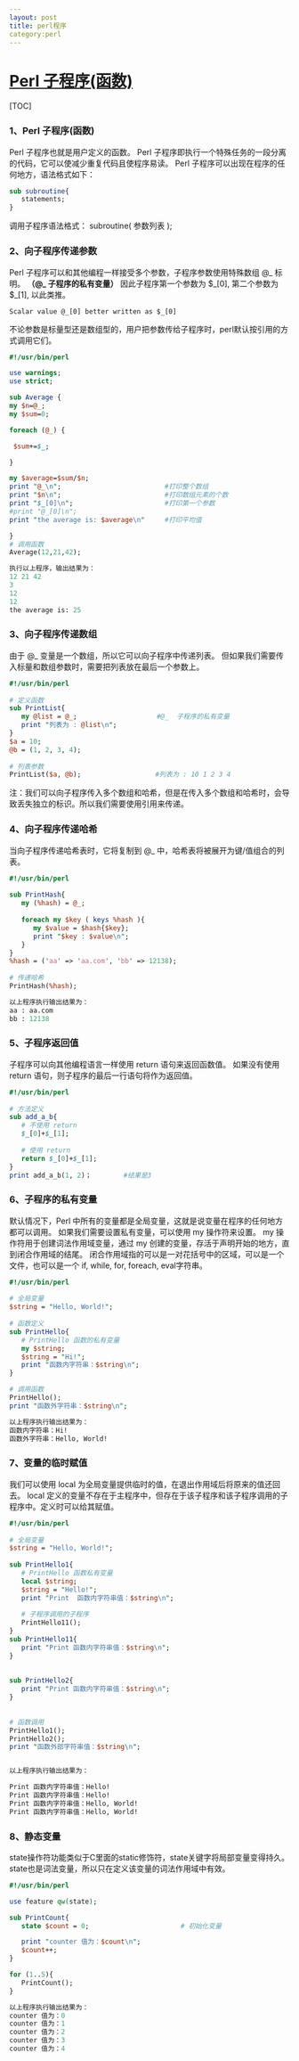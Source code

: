 ```yaml
---
layout: post
title: perl程序
category:perl
---
```


# [Perl 子程序(函数)](https://www.cnblogs.com/sunziying/p/9569533.html)	 

[TOC]



### 1、Perl 子程序(函数) ###
Perl 子程序也就是用户定义的函数。
Perl 子程序即执行一个特殊任务的一段分离的代码，它可以使减少重复代码且使程序易读。
Perl 子程序可以出现在程序的任何地方，语法格式如下：

~~~perl
sub subroutine{
   statements;
}
~~~

调用子程序语法格式：
subroutine( 参数列表 );


### 2、向子程序传递参数 ###
Perl 子程序可以和其他编程一样接受多个参数，子程序参数使用特殊数组 @_ 标明。  **（@_ 子程序的私有变量）**
因此子程序第一个参数为 $\_[0], 第二个参数为 $_[1], 以此类推。

~~~shell
Scalar value @_[0] better written as $_[0]
~~~

不论参数是标量型还是数组型的，用户把参数传给子程序时，perl默认按引用的方式调用它们。

~~~perl
#!/usr/bin/perl

use warnings;
use strict;

sub Average {
my $n=@_;
my $sum=0;

foreach (@_) {

 $sum+=$_;

}

my $average=$sum/$n;
print "@_\n";                          #打印整个数组
print "$n\n";                          #打印数组元素的个数
print "$_[0]\n";                       #打印第一个参数
#print "@_[0]\n";  
print "the average is: $average\n"     #打印平均值

}
# 调用函数
Average(12,21,42);

执行以上程序，输出结果为：
12 21 42
3
12
12
the average is: 25

~~~

### 3、向子程序传递数组 ###

由于 @_ 变量是一个数组，所以它可以向子程序中传递列表。
但如果我们需要传入标量和数组参数时，需要把列表放在最后一个参数上。

```perl
#!/usr/bin/perl
 
# 定义函数
sub PrintList{
   my @list = @_;                    #@_  子程序的私有变量
   print "列表为 : @list\n";
}
$a = 10;
@b = (1, 2, 3, 4);
 
# 列表参数
PrintList($a, @b); 　　　　　　　　　　 #列表为 : 10 1 2 3 4
```

注：我们可以向子程序传入多个数组和哈希，但是在传入多个数组和哈希时，会导致丢失独立的标识。所以我们需要使用引用来传递。

### 4、向子程序传递哈希 ###

当向子程序传递哈希表时，它将复制到 @_ 中，哈希表将被展开为键/值组合的列表。

```perl
#!/usr/bin/perl
 
sub PrintHash{
   my (%hash) = @_;
 
   foreach my $key ( keys %hash ){
      my $value = $hash{$key};
      print "$key : $value\n";
   }
}
%hash = ('aa' => 'aa.com', 'bb' => 12138);
 
# 传递哈希
PrintHash(%hash);

以上程序执行输出结果为：
aa : aa.com
bb : 12138
```

### 5、子程序返回值 ###

子程序可以向其他编程语言一样使用 return 语句来返回函数值。
如果没有使用 return 语句，则子程序的最后一行语句将作为返回值。

```perl
#!/usr/bin/perl
 
# 方法定义
sub add_a_b{
   # 不使用 return
   $_[0]+$_[1];  
 
   # 使用 return
   return $_[0]+$_[1];  
}
print add_a_b(1, 2)；        #结果是3
```

### 6、子程序的私有变量 ###

默认情况下，Perl 中所有的变量都是全局变量，这就是说变量在程序的任何地方都可以调用。
如果我们需要设置私有变量，可以使用 my 操作符来设置。
my 操作符用于创建词法作用域变量，通过 my 创建的变量，存活于声明开始的地方，直到闭合作用域的结尾。
闭合作用域指的可以是一对花括号中的区域，可以是一个文件，也可以是一个 if, while, for, foreach, eval字符串。

```perl
#!/usr/bin/perl
 
# 全局变量
$string = "Hello, World!";
 
# 函数定义
sub PrintHello{
   # PrintHello 函数的私有变量
   my $string;
   $string = "Hi!";
   print "函数内字符串：$string\n";
}

# 调用函数
PrintHello();
print "函数外字符串：$string\n";

以上程序执行输出结果为：
函数内字符串：Hi!
函数外字符串：Hello, World!
```

### 7、变量的临时赋值 ###
我们可以使用 local 为全局变量提供临时的值，在退出作用域后将原来的值还回去。
local 定义的变量不存在于主程序中，但存在于该子程序和该子程序调用的子程序中。定义时可以给其赋值。

```perl
#!/usr/bin/perl
 
# 全局变量
$string = "Hello, World!";
 
sub PrintHello1{
   # PrintHello 函数私有变量
   local $string;
   $string = "Hello!";
   print "Print  函数内字符串值：$string\n";
   
   # 子程序调用的子程序
   PrintHello11();
}
sub PrintHello11{
   print "Print 函数内字符串值：$string\n";
}
 
 
sub PrintHello2{
   print "Print 函数内字符串值：$string\n";
}
 
 
# 函数调用
PrintHello1();
PrintHello2();
print "函数外部字符串值：$string\n";


以上程序执行输出结果为：

Print 函数内字符串值：Hello!
Print 函数内字符串值：Hello!
Print 函数内字符串值：Hello, World!
Print 函数内字符串值：Hello, World!
```

### 8、静态变量 ###
state操作符功能类似于C里面的static修饰符，state关键字将局部变量变得持久。
state也是词法变量，所以只在定义该变量的词法作用域中有效。

~~~perl
#!/usr/bin/perl

use feature qw(state);

sub PrintCount{
   state $count = 0;                       # 初始化变量

   print "counter 值为：$count\n";
   $count++;
}

for (1..5){
   PrintCount();
}

以上程序执行输出结果为：
counter 值为：0
counter 值为：1
counter 值为：2
counter 值为：3
counter 值为：4
~~~

